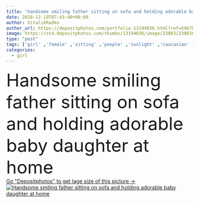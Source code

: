 ```yaml
---
title: 'handsome smiling father sitting on sofa and holding adorable baby daughter at home '
date: 2018-12-19T07:43:40+00:00
author: VitalikRadko
author_url: https://depositphotos.com/portfolio-13194036.html?ref=64678756
image: https://st4.depositphotos.com/thumbs/13194036/image/23083/230836358/api_thumb_450.jpg?forcejpeg=true
type: "post"
tags: ['girl' ,'female' ,'sitting' ,'people' ,'sunlight' ,'caucasian' ,'sunshine' ,'child' ,'family' ,'male' ,'man' ,'childhood' ,'kid' ,'adorable' ,'home' ,'together' ,'togetherness' ,'indoors' ,'daughter' ,'baby' ,'infant' ,'handsome' ,'parent' ,'sofa' ,'dad' ,'father' ,'couch' ,'parenthood' ,'fatherhood' ,'Living Room' ,'casual clothes' ]
categories: 
  - girl
---
```

<div aling="center">
            <font size="60"> Handsome smiling father sitting on sofa and holding adorable baby daughter at home</font>   
</div>
<div>
    <a href='https://st4.depositphotos.com/thumbs/13194036/image/23083/230836358/api_thumb_450.jpg?forcejpeg=true?ref=64678756' target=_blank > Go "Depositphotos" to get lage size of this picture ->
        <img href='https://st4.depositphotos.com/thumbs/13194036/image/23083/230836358/api_thumb_450.jpg?forcejpeg=true?ref=64678756' src='https://st4.depositphotos.com/13194036/23083/i/950/depositphotos_230836358-stock-photo-handsome-smiling-father-sitting-sofa.jpg?forcejpeg=true' alt='Handsome smiling father sitting on sofa and holding adorable baby daughter at home' >
    </a>
</div>
